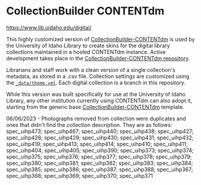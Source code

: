 # CollectionBuilder CONTENTdm

https://www.lib.uidaho.edu/digital/

This highly customized version of [CollectionBuilder-CONTENTdm](https://github.com/CollectionBuilder/collectionbuilder-contentdm) is used by the University of Idaho Library to create skins for the digital library collections maintained in a hosted CONTENTdm instance. 
Active development takes place in the [CollectionBuilder-CONTENTdm repository](https://github.com/CollectionBuilder/collectionbuilder-contentdm).

Librarians and staff work with a clean version of a single collection's metadata, as stored in a .csv file.
Collection settings are customized using the [`_data/theme.yml`](https://github.com/uidaholib/collectionbuilder-cdm-template/blob/master/_data/theme.yml).
Each digital collection is a branch in this repository.

While this version was built specifically for use at the University of Idaho Library, any other institution currently using CONTENTdm can also adopt it, starting from the generic base [CollectionBuilder-CONTENTdm](https://github.com/CollectionBuilder/collectionbuilder-contentdm) template.

06/06/2023 - Photographs removed from collection were duplicates and ones that didn't find the collection description. They are as follows: spec_uihp473; spec_uihp467; spec_uihp440; spec_uihp438; spec_uihp427; spec_uihp428; spec_uihp429; spec_uihp430; spec_uihp431; spec_uihp432; spec_uihp419; spec_uihp413; spec_uihp414; spec_uihp410; spec_uihp411; spec_uihp404; spec_uihp405; spec_uihp390; spec_uihp373; spec_uihp374; spec_uihp375; spec_uihp376; spec_uihp377; spec_uihp378; spec_uihp379; spec_uihp380; spec_uihp381; spec_uihp382; spec_uihp383; spec_uihp384; spec_uihp385; spec_uihp386; spec_uihp387; spec_uihp388; spec_uihp367; spec_uihp368; spec_uihp369; spec_uihp370; spec_uihp371